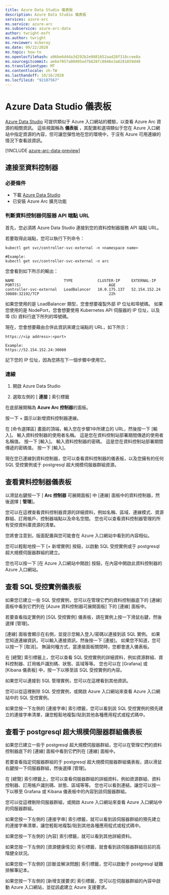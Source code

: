 ```yaml
---
title: Azure Data Studio 儀表板
description: Azure Data Studio 儀表板
services: azure-arc
ms.service: azure-arc
ms.subservice: azure-arc-data
author: twright-msft
ms.author: twright
ms.reviewer: mikeray
ms.date: 09/22/2020
ms.topic: how-to
ms.openlocfilehash: a96be6d4da3d292b2e9881652aad28f318ccee8a
ms.sourcegitcommit: ae6e7057a00d95ed7b828fc8846e3a6281859d40
ms.translationtype: MT
ms.contentlocale: zh-TW
ms.lasthandoff: 10/16/2020
ms.locfileid: "92107567"
---
```

# <a name="azure-data-studio-dashboards"></a>Azure Data Studio 儀表板

[Azure Data Studio](/sql/azure-data-studio/what-is) 可提供類似于 Azure 入口網站的體驗，以查看 Azure Arc 資源的相關資訊。  這些視圖稱為 **儀表板** ，其配置和選項類似于您在 Azure 入口網站中指定資源的內容，但可讓您彈性地在您的環境中，于沒有 Azure 可用連線的情況下查看該資訊。

[!INCLUDE [azure-arc-data-preview](../../../includes/azure-arc-data-preview.md)]

## <a name="connecting-to-a-data-controller"></a>連接至資料控制器

### <a name="prerequisites"></a>必要條件

- 下載 [Azure Data Studio](/sql/azure-data-studio/download-azure-data-studio)
- 已安裝 Azure Arc 擴充功能

### <a name="determine-the-data-controller-server-api-endpoint-url"></a>判斷資料控制器伺服器 API 端點 URL

首先，您必須將 Azure Data Studio 連接到您的資料控制器服務 API 端點 URL。

若要取得此端點，您可以執行下列命令：

```console
kubectl get svc/controller-svc-external -n <namespace name>

#Example:
kubectl get svc/controller-svc-external -n arc
```

您會看到如下所示的輸出：

```console
NAME                      TYPE           CLUSTER-IP     EXTERNAL-IP      PORT(S)                                       AGE
controller-svc-external   LoadBalancer   10.0.175.137   52.154.152.24    30080:32192/TCP                               22h
```

如果您使用的是 LoadBalancer 類型，您會想要複製外部 IP 位址和埠號碼。 如果您使用的是 NodePort，您會想要使用 Kubernetes API 伺服器的 IP 位址，以及埠 (S) 資料行底下所列的埠號碼。

現在，您會想要藉由合併此資訊來建立端點的 URL，如下所示：

```console
https://<ip address>:<port>

Example:
https://52.154.152.24:30080
```

記下您的 IP 位址，因為您將在下一個步驟中使用它。

### <a name="connect"></a>連線

1. 開啟 Azure Data Studio

1. 選取左側的 [ **連接** ] 索引標籤

在底部展開稱為 **Azure Arc 控制器**的面板。

按一下 + 圖示以新增資料控制器連線。

在 [命令選擇區] 畫面的頂端，輸入您在步驟1中所建立的 URL，然後按一下 [輸入]。
輸入資料控制器的使用者名稱。  這是您在資料控制站部署期間傳遞的使用者名稱值。  按一下 [輸入]。
輸入資料控制器的密碼。  這是您在資料控制站部署期間傳遞的密碼值。 按一下 [輸入]。

現在您已連線到資料控制器，您可以查看資料控制器的儀表板，以及您擁有的任何 SQL 受控實例或于 postgresql 超大規模伺服器群組資源。

## <a name="view-the-data-controller-dashboard"></a>查看資料控制器儀表板

以滑鼠右鍵按一下 [ **Arc 控制器** 可展開面板] 中 [連線] 面板中的資料控制器，然後選擇 [ **管理**]。

您可以在這裡查看資料控制器資源的詳細資料，例如名稱、區域、連線模式、資源群組、訂用帳戶、控制器端點以及命名空間。  您也可以查看資料控制器管理的所有受控資料庫資源的清單。

您將會注意到，版面配置與您可能會在 Azure 入口網站中看到的內容相似。

您可以輕鬆地按一下 [+ 新增實例] 按鈕，以啟動 SQL 受控實例或于 postgresql 超大規模伺服器群組的建立。

您也可以按一下 [在 Azure 入口網站中開啟] 按鈕，在內容中開啟此資料控制器的 Azure 入口網站。

## <a name="view-the-sql-managed-instance-dashboards"></a>查看 SQL 受控實例儀表板

如果您已建立一些 SQL 受控實例，您可以在管理它們的資料控制器底下的 [連線] 面板中看到它們列在 [Azure 資料控制器可展開面板] 下的 [連線] 面板中。

若要查看指定實例的 [SQL 受控實例] 儀表板，請在實例上按一下滑鼠右鍵，然後選擇 [管理]。

[連線] 面板會顯示在右側，並提示您輸入登入/密碼以連接到該 SQL 實例。 如果您知道連線資訊，可以輸入連接資訊，然後按一下 [連接]。  如果您不知道，您可以按一下 [取消]。  無論何種方式，當連接面板關閉時，您都會進入儀表板。

在 [總覽] 索引標籤上，您可以查看 SQL 受控實例的詳細資料，例如資源群組、資料控制器、訂用帳戶識別碼、狀態、區域等等。  您也可以在 [Grafana] 或 [Kibana 儀表板] 中，按一下以移至該 SQL 受控實例的內容。

如果您可以連接到 SQL 管理實例，您可以在這裡看到其他資訊。

您可以從這裡刪除 SQL 受控實例，或開啟 Azure 入口網站來查看 Azure 入口網站中的 SQL 受控實例。

如果您按一下左側的 [連接字串] 索引標籤，您可以看到該 SQL 受控實例的預先建立的連接字串清單，讓您輕鬆地複製/貼到其他各種應用程式或程式碼中。

## <a name="view-the-postgresql-hyperscale-server-group-dashboards"></a>查看于 postgresql 超大規模伺服器群組儀表板

如果您已建立一些于 postgresql 超大規模伺服器群組，您可以在管理它們的資料控制器底下的 [連線] 面板中看到它們列在 [連線] 面板中。

若要查看指定伺服器群組的于 postgresql 超大規模伺服器群組儀表板，請以滑鼠右鍵按一下伺服器群組，然後選擇 [管理]。

在 [總覽] 索引標籤上，您可以查看伺服器群組的詳細資料，例如資源群組、資料控制器、訂用帳戶識別碼、狀態、區域等等。  您也可以看到連結，讓您可以按一下以移至 Grafana 或 Kibana 儀表板中的內容到該伺服器群組。

您可以從這裡刪除伺服器群組，或開啟 Azure 入口網站來查看 Azure 入口網站中的伺服器群組。

如果您按一下左側的 [連接字串] 索引標籤，就可以看到該伺服器群組的預先建立的連接字串清單，讓您輕鬆地複製/貼到其他各種應用程式或程式碼中。

如果您按一下左側的 [內容] 索引標籤，就可以看到其他詳細資料。

如果您按一下左側的 [資源健康情況] 索引標籤，就會看到該伺服器群組目前的高階健全狀況。

如果您按一下左側的 [診斷並解決問題] 索引標籤，您可以啟動于 postgresql 疑難排解筆記本。

如果您按一下左側的 [新增支援要求] 索引標籤，您可以在伺服器群組的內容中啟動 Azure 入口網站，並從該處建立 Azure 支援要求。